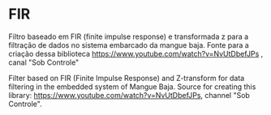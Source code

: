 # FIR

 Filtro baseado em FIR (finite impulse response) e transformada z para a filtração de dados no sistema embarcado da mangue baja.
 Fonte para a criação dessa biblioteca https://www.youtube.com/watch?v=NvUtDbefJPs , canal "Sob Controle"

Filter based on FIR (Finite Impulse Response) and Z-transform for data filtering in the embedded system of Mangue Baja. 
Source for creating this library: https://www.youtube.com/watch?v=NvUtDbefJPs, channel "Sob Controle".
